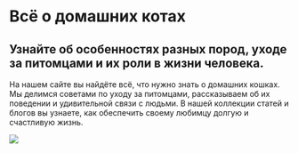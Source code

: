 <!DOCTYPE html>
<html>
    <h1>Всё о домашних котах</h1>
    <h2>Узнайте об особенностях разных пород, уходе за питомцами и их роли в жизни человека.</h2>
    <p>На нашем сайте вы найдёте всё, что нужно знать о домашних кошках. Мы делимся советами по уходу за питомцами, рассказываем об их поведении и удивительной связи с людьми. В нашей коллекции статей и блогов вы узнаете, как обеспечить своему любимцу долгую и счастливую жизнь.</p>
    <img src="https://lms.alg.academy/uploads/2024/09/cat_0_1726161793.png">
</html> 
